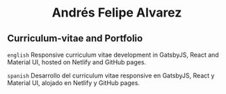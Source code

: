 <h1 align="center">
  Andrés Felipe Alvarez
</h1>

## Curriculum-vitae and Portfolio
`english`
Responsive curriculum vitae development in GatsbyJS, React and Material UI, hosted on Netlify and GitHub pages.

`spanish`
Desarrollo del curriculum vitae responsive en GatsbyJS, React y Material UI, alojado en Netlify y GitHub pages.
